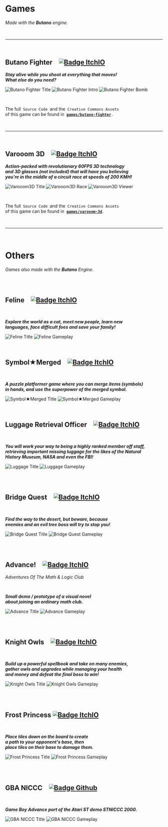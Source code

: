 
# Games

*Made with the* ***Butano*** *engine.*

<br>

---

<br>

## Butano Fighter [![Badge ItchIO]][Butano Fighter ItchIO]

***Stay alive while you shoot at everything that moves!*** <br>
***What else do you need?***

![Butano Fighter Title]
![Butano Fighter Intro]
![Butano Fighter Bomb]

<br>

The full `Source Code` and the `Creative Commons Assets` <br>
of this game can be found in **[`games/butano-fighter`][Butano Fighter Folder]** .

<br>

---

<br>

## Varooom 3D [![Badge ItchIO]][Varooom3D ItchIO]

***Action-packed with revolutionary 60FPS 3D technology*** <br>
***and 3D glasses (not included) that will have you believing*** <br>
***you're in the middle of a circuit race at speeds of 200 KMH!***

![Varooom3D Title]
![Varooom3D Race]
![Varooom3D Viewer]

<br>

The full `Source Code` and the `Creative Commons Assets` <br>
of this game can be found in **[`games/varooom-3d`][Varooom3D Folder]** .

<br>

---

<br>

# Others

*Games also made with the* ***Butano*** *Engine*.

<br><br>

## Feline [![Badge ItchIO]][Feline ItchIO]

<br>

***Explore the world as a cat, meet new people, learn new*** <br>
***languages, face difficult foes and save your family!***

![Feline Title]
![Feline Gameplay]

<br>

## Symbol★Merged [![Badge ItchIO]][Symbol★Merged ItchIO]

<br>

***A puzzle platformer game where you can merge items
(symbols)*** <br>
***in hands, and use the superpower of the merged symbol.***



![Symbol★Merged Title]
![Symbol★Merged Gameplay]

<br>

## Luggage Retrieval Officer [![Badge ItchIO]][Luggage ItchIO]

<br>

***You will work your way to being a highly ranked member off staff,*** <br>
***retrieving important missing luggage for the likes of the Natural*** <br>
***History Museum, NASA and even the FBI!***

![Luggage Title]
![Luggage Gameplay]

<br><br>

## Bridge Quest [![Badge ItchIO]][Bridge Quest ItchIO]

<br>

***Find the way to the desert, but beware, because*** <br>
***enemies and an evil tree boss will try to stop you!***

![Bridge Quest Title]
![Bridge Quest Gameplay]

<br><br>

## Advance! [![Badge ItchIO]][Advance ItchIO]
*Adventures Of The Math & Logic Club*

<br>

***Small demo / prototype of a visual novel*** <br>
***about joining an ordinary math club.***

![Advance Title]
![Advance Gameplay]

<br><br>

## Knight Owls [![Badge ItchIO]][Knight Owls ItchIO]

<br>

***Build up a powerful spellbook and take on many enemies,*** <br>
***gather owls and upgrades while managing your health*** <br>
***and money and defeat the final boss to win!***

![Knight Owls Title]
![Knight Owls Gameplay]

<br><br>

## Frost Princess [![Badge ItchIO]][Frost Princess ItchIO]

<br>

***Place tiles down on the board to create*** <br>
***a path to your opponent's base, then*** <br>
***place tiles on their base to damage them.***

![Frost Princess Title]
![Frost Princess Gameplay]

<br><br>

## GBA NICCC [![Badge Github]][GBA NICCC ItchIO]

<br>

***Game Boy Advance port of the Atari ST demo STNICCC 2000.***

![GBA NICCC Title]
![GBA NICCC Gameplay]


<!----------------------------------------------------------------------------->

[Badge ItchIO]: https://img.shields.io/badge/Itch.io-FA5C5C?style=for-the-badge&logo=itch.io&logoColor=white
[Badge Github]: https://img.shields.io/badge/GitHub-100000?style=for-the-badge&logo=github&logoColor=white


[Butano Fighter ItchIO]: https://gvaliente.itch.io/butano-fighter
[Butano Fighter Folder]: butano-fighter
[Butano Fighter Title]: ../docs_tools/images/bf_title.gif
[Butano Fighter Intro]: ../docs_tools/images/bf_intro.gif
[Butano Fighter Bomb]: ../docs_tools/images/bf_bomb.gif


[Varooom3D ItchIO]: https://gvaliente.itch.io/varooom-3d
[Varooom3D Folder]: varooom-3d
[Varooom3D Title]: ../docs_tools/images/vr3d_title.gif
[Varooom3D Race]: ../docs_tools/images/vr3d_race.gif
[Varooom3D Viewer]: ../docs_tools/images/vr3d_viewer.gif


[Feline ItchIO]: https://foopod.itch.io/feline
[Feline Title]: ../docs_tools/images/feline_title.png
[Feline Gameplay]: ../docs_tools/images/feline_gameplay.png


[Symbol★Merged ItchIO]: https://copyrat90.itch.io/sym-merged
[Symbol★Merged Title]: ../docs_tools/images/symbol_merged_title.png
[Symbol★Merged Gameplay]: ../docs_tools/images/symbol_merged_gameplay.png


[Luggage ItchIO]: https://foopod.itch.io/lro
[Luggage Title]: ../docs_tools/images/lro_title.png
[Luggage Gameplay]: ../docs_tools/images/lro_gameplay.png


[Bridge Quest ItchIO]: https://fixxiefixx.itch.io/bridge-quest
[Bridge Quest Title]: ../docs_tools/images/bridge_quest_title.png
[Bridge Quest Gameplay]: ../docs_tools/images/bridge_quest_gameplay.png


[Advance ItchIO]: https://kva64.itch.io/advance-demo-adventures-of-the-math-logic-club
[Advance Title]: ../docs_tools/images/advance_amlc_title.png
[Advance Gameplay]: ../docs_tools/images/advance_amlc_gameplay.png


[Knight Owls ItchIO]: https://blaise-rascal.itch.io/knight-owls
[Knight Owls Title]: ../docs_tools/images/knight_owls_title.png
[Knight Owls Gameplay]: ../docs_tools/images/knight_owls_gameplay.png


[Frost Princess ItchIO]: https://squishyfrogs.itch.io/frost-princess
[Frost Princess Title]: ../docs_tools/images/frost_princess_title.png
[Frost Princess Gameplay]: ../docs_tools/images/frost_princess_gameplay.png


[GBA NICCC ItchIO]: https://github.com/GValiente/gba-niccc
[GBA NICCC Title]: ../docs_tools/images/gba-niccc_1.png
[GBA NICCC Gameplay]: ../docs_tools/images/gba-niccc_2.png
